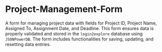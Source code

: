 # Project-Management-Form
A form for managing project data with fields for Project ID, Project Name, Assigned To, Assignment Date, and Deadline. This form ensures data is properly validated and stored in the `login2explore` database using `JSONPowerDB`. The form includes functionalities for saving, updating, and resetting data entries.
